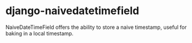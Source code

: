 # django-naivedatetimefield
NaiveDateTimeField offers the ability to store a naive timestamp, useful for baking in a local timestamp.
